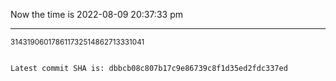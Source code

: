 Now the time is 2022-08-09 20:37:33 pm

---

<small>314319060178611732514862713331041</small>

```txt

Latest commit SHA is: dbbcb08c807b17c9e86739c8f1d35ed2fdc337ed
```
